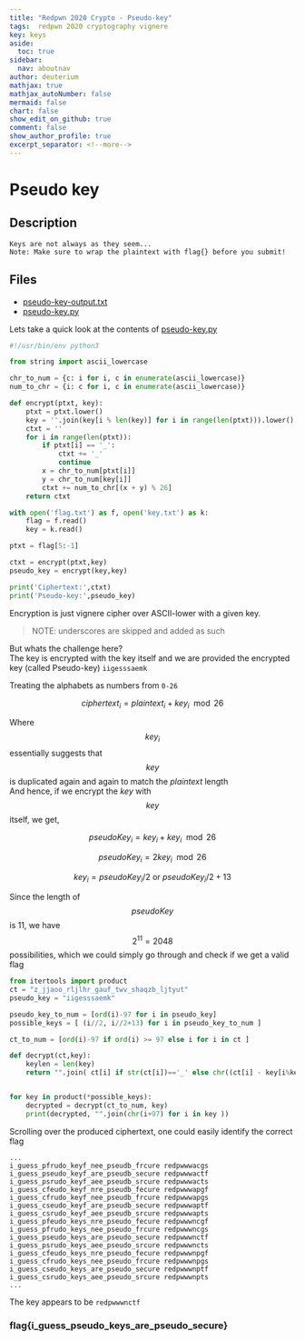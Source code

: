 ```yaml
---
title: "Redpwn 2020 Crypto - Pseudo-key"
tags:  redpwn 2020 cryptography vignere 
key: keys
aside:
  toc: true
sidebar:
  nav: aboutnav
author: deuterium
mathjax: true
mathjax_autoNumber: false
mermaid: false
chart: false
show_edit_on_github: true
comment: false
show_author_profile: true
excerpt_separator: <!--more-->
---
```



# Pseudo key

## Description
```
Keys are not always as they seem...
Note: Make sure to wrap the plaintext with flag{} before you submit!
```

## Files
- [pseudo-key-output.txt](pseudo-key-output.txt)
- [pseudo-key.py](pseudo-key.py)

Lets take a quick look at the contents of [pseudo-key.py](pseudo-key.py)  
```python
#!/usr/bin/env python3

from string import ascii_lowercase

chr_to_num = {c: i for i, c in enumerate(ascii_lowercase)}
num_to_chr = {i: c for i, c in enumerate(ascii_lowercase)}

def encrypt(ptxt, key):
    ptxt = ptxt.lower()
    key = ''.join(key[i % len(key)] for i in range(len(ptxt))).lower()
    ctxt = ''
    for i in range(len(ptxt)):
        if ptxt[i] == '_':
            ctxt += '_'
            continue
        x = chr_to_num[ptxt[i]]
        y = chr_to_num[key[i]]
        ctxt += num_to_chr[(x + y) % 26]
    return ctxt

with open('flag.txt') as f, open('key.txt') as k:
    flag = f.read()
    key = k.read()

ptxt = flag[5:-1]

ctxt = encrypt(ptxt,key)
pseudo_key = encrypt(key,key)

print('Ciphertext:',ctxt)
print('Pseudo-key:',pseudo_key)
```

Encryption is just vignere cipher over ASCII-lower with a given key.
> NOTE: underscores are skipped and added as such  

But whats the challenge here?  
The key is encrypted with the key itself and we are provided the encrypted key (called Pseudo-key) `iigesssaemk`  

Treating the alphabets as numbers from `0-26`  

$$ciphertext_i = plaintext_i + key_i \mod 26$$  

Where $$key_i$$ essentially suggests that $$key$$ is duplicated again and again to match the $plaintext$ length  
And hence, if we encrypt the $key$ with $$key$$ itself, we get,  

$$pseudoKey_i = key_i + key_i \mod 26$$  

$$pseudoKey_i = 2key_i \mod 26$$  

$$key_i = pseudoKey_i/2 \ {\text{or}}\  pseudoKey_i/2 + 13$$

Since the length of $$pseudoKey$$ is 11, we have $$2^{11} = 2048$$ possibilities, which we could simply go through and check if we get a valid flag  

```python
from itertools import product
ct = "z_jjaoo_rljlhr_gauf_twv_shaqzb_ljtyut"
pseudo_key = "iigesssaemk"

pseudo_key_to_num = [ord(i)-97 for i in pseudo_key]
possible_keys = [ (i//2, i//2+13) for i in pseudo_key_to_num ]

ct_to_num = [ord(i)-97 if ord(i) >= 97 else i for i in ct ]

def decrypt(ct,key):
    keylen = len(key)
    return "".join( ct[i] if str(ct[i])=='_' else chr((ct[i] - key[i%keylen] +26)%26 +97 ) for i in range(len(ct)) )


for key in product(*possible_keys):
    decrypted = decrypt(ct_to_num, key)
    print(decrypted, "".join(chr(i+97) for i in key ))
```

Scrolling over the produced ciphertext, one could easily identify the correct flag  
```
...
i_guess_pfrudo_keyf_nee_pseudb_frcure redpwwwacgs
i_guess_pseudo_keyf_are_pseudb_secure redpwwwactf
i_guess_psrudo_keyf_aee_pseudb_srcure redpwwwacts
i_guess_cfeudo_keyf_nre_pseudb_fecure redpwwwapgf
i_guess_cfrudo_keyf_nee_pseudb_frcure redpwwwapgs
i_guess_cseudo_keyf_are_pseudb_secure redpwwwaptf
i_guess_csrudo_keyf_aee_pseudb_srcure redpwwwapts
i_guess_pfeudo_keys_nre_pseudo_fecure redpwwwncgf
i_guess_pfrudo_keys_nee_pseudo_frcure redpwwwncgs
i_guess_pseudo_keys_are_pseudo_secure redpwwwnctf
i_guess_psrudo_keys_aee_pseudo_srcure redpwwwncts
i_guess_cfeudo_keys_nre_pseudo_fecure redpwwwnpgf
i_guess_cfrudo_keys_nee_pseudo_frcure redpwwwnpgs
i_guess_cseudo_keys_are_pseudo_secure redpwwwnptf
i_guess_csrudo_keys_aee_pseudo_srcure redpwwwnpts
...
```
The key appears to be `redpwwwnctf`  

### flag{i_guess_pseudo_keys_are_pseudo_secure}


